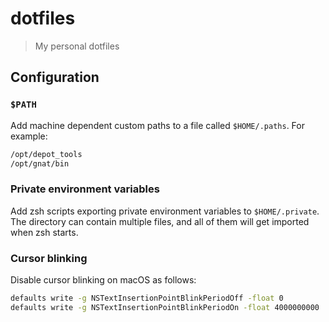 dotfiles
========

> My personal dotfiles

Configuration
-------------

### `$PATH`

Add machine dependent custom paths to a file called `$HOME/.paths`. For
example:

```sh
/opt/depot_tools
/opt/gnat/bin
```

### Private environment variables

Add zsh scripts exporting private environment variables to `$HOME/.private`.
The directory can contain multiple files, and all of them will get imported
when zsh starts.

### Cursor blinking

Disable cursor blinking on macOS as follows:

```sh
defaults write -g NSTextInsertionPointBlinkPeriodOff -float 0
defaults write -g NSTextInsertionPointBlinkPeriodOn -float 4000000000
```

